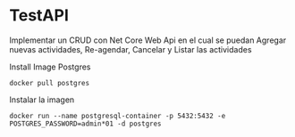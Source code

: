 # TestAPI
Implementar un CRUD con Net Core Web Api en el cual se puedan Agregar nuevas actividades, Re-agendar, Cancelar y Listar las actividades



Install Image Postgres

`docker pull postgres`

Instalar la imagen

`docker run --name postgresql-container -p 5432:5432 -e POSTGRES_PASSWORD=admin*01 -d postgres`


